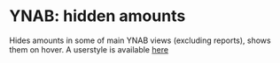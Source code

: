 # YNAB: hidden amounts

Hides amounts in some of main YNAB views (excluding reports), shows them on hover. A userstyle is available [here](https://userstyles.world/style/24894/ynab-hidden-amounts)

